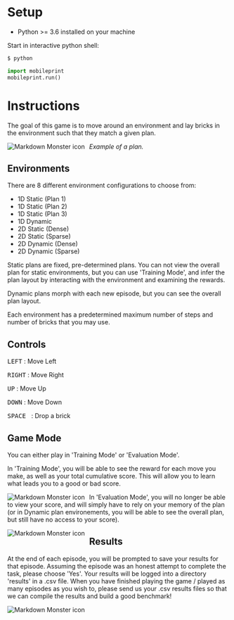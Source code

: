# Setup

* Python >= 3.6 installed on your machine

Start in interactive python shell:

~~~sh
$ python
~~~

```python
import mobileprint
mobileprint.run()
```

# Instructions

The goal of this game is to move around an environment and lay bricks in the environment such that they match a given plan.

<img src="https://i.imgur.com/aOEBD2L.png"      alt="Markdown Monster icon"      style="float: left; margin-right: 10px;" />

_Example of a plan._



## Environments

There are 8 different environment configurations to choose from:

* 1D Static (Plan 1)
* 1D Static (Plan 2)
* 1D Static (Plan 3)
* 1D Dynamic
* 2D Static (Dense)
* 2D Static (Sparse)
* 2D Dynamic (Dense)
* 2D Dynamic (Sparse)

Static plans are fixed, pre-determined plans.  You can not view the overall plan for static environments, but you can use 'Training Mode', and infer the plan layout by interacting with the environment and examining the rewards.

Dynamic plans morph with each new episode, but you can see the overall plan layout.

Each environment has a predetermined maximum number of steps and number of bricks that you may use.



## Controls

<kbd>LEFT</kbd> : Move Left

<kbd>RIGHT</kbd> : Move Right

<kbd>UP</kbd> : Move Up

<kbd>DOWN</kbd> : Move Down

<kbd>SPACE </kbd> : Drop a brick



## Game Mode

You can either play in 'Training Mode' or 'Evaluation Mode'.

In 'Training Mode', you will be able to see the reward for each move you make, as well as your total cumulative score.  This will allow you to learn what leads you to a good or bad score.

<img src="https://i.imgur.com/qsBER6z.png"      alt="Markdown Monster icon"      style="float: left; margin-right: 10px;" />



In 'Evaluation Mode', you will no longer be able to view your score, and will simply have to rely on your memory of the plan (or in Dynamic plan environements, you will be able to see the overall plan, but still have no access to your score).

<img src="https://i.imgur.com/X4b0ZpT.png"      alt="Markdown Monster icon"      style="float: left; margin-right: 10px;" />



## Results

At the end of each episode, you will be prompted to save your results for that episode.  Assuming the episode was an honest attempt to complete the task, please choose 'Yes'.  Your results will be logged into a directory 'results' in a .csv file.  When you have finished playing the game / played as many episodes as you wish to, please send us your .csv results files so that we can compile the results and build a good benchmark!

<img src="https://i.imgur.com/K8hhJOU.png"      alt="Markdown Monster icon"      style="float: left; margin-right: 10px;" />